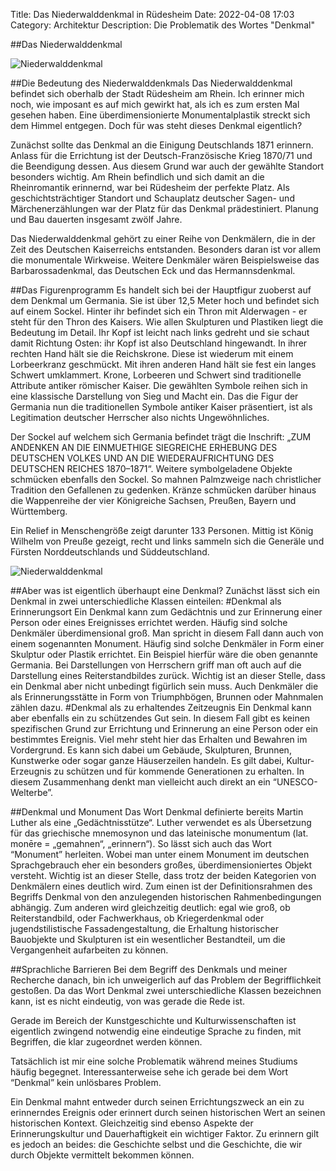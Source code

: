 Title: Das Niederwalddenkmal in Rüdesheim 
Date: 2022-04-08 17:03
Category: Architektur
Description: Die Problematik des Wortes "Denkmal"  



##Das Niederwalddenkmal 

![Niederwalddenkmal]({static}/images/2022-04-08_Niederwalddenkmal.md/photo1648674634.jpeg)

##Die Bedeutung des Niederwalddenkmals 
Das Niederwalddenkmal befindet sich oberhalb der Stadt Rüdesheim am Rhein. Ich erinner mich noch, wie imposant es auf mich gewirkt hat, als ich es zum ersten Mal gesehen haben. Eine überdimensionierte Monumentalplastik streckt sich dem Himmel entgegen. Doch für was steht dieses Denkmal eigentlich?


Zunächst sollte das Denkmal an die Einigung Deutschlands 1871 erinnern. Anlass für die Errichtung ist der Deutsch-Französische Krieg 1870/71 und die Beendigung dessen. Aus diesem Grund war auch der gewählte Standort besonders wichtig. Am Rhein befindlich und sich damit an die Rheinromantik erinnernd, war bei Rüdesheim der perfekte Platz. Als geschichtsträchtiger Standort und Schauplatz deutscher Sagen- und Märchenerzählungen war der Platz für das Denkmal prädestiniert. Planung und Bau dauerten insgesamt zwölf Jahre. 


Das Niederwalddenkmal gehört zu einer Reihe von Denkmälern, die in der Zeit des Deutschen Kaiserreichs entstanden. Besonders daran ist vor allem die monumentale Wirkweise. Weitere Denkmäler wären Beispielsweise das Barbarossadenkmal, das Deutschen Eck und das Hermannsdenkmal.

##Das Figurenprogramm
Es handelt sich bei der Hauptfigur zuoberst auf dem Denkmal um Germania. Sie ist über 12,5 Meter hoch und befindet sich auf einem Sockel. Hinter ihr befindet sich ein Thron mit Alderwagen - er steht für den Thron des Kaisers. Wie allen Skulpturen und Plastiken liegt die Bedeutung im Detail. Ihr Kopf ist leicht nach links gedreht und sie schaut damit Richtung Osten: ihr Kopf ist also Deutschland hingewandt. In ihrer rechten Hand hält sie die Reichskrone. Diese ist wiederum mit einem Lorbeerkranz geschmückt. Mit ihren anderen Hand hält sie fest ein langes Schwert umklammert. Krone, Lorbeeren und Schwert sind traditionelle Attribute antiker römischer Kaiser. Die gewählten Symbole reihen sich in eine klassische Darstellung von Sieg und Macht ein. Das die Figur der Germania nun die traditionellen Symbole antiker Kaiser präsentiert, ist als Legitimation deutscher Herrscher also nichts Ungewöhnliches. 


Der Sockel auf welchem sich Germania befindet trägt die Inschrift: „ZUM ANDENKEN AN DIE EINMUETHIGE SIEGREICHE ERHEBUNG DES DEUTSCHEN VOLKES UND AN DIE WIEDERAUFRICHTUNG DES DEUTSCHEN REICHES 1870–1871“. 
Weitere symbolgeladene Objekte schmücken ebenfalls den Sockel. So mahnen Palmzweige nach christlicher Tradition den Gefallenen zu gedenken. Kränze schmücken darüber hinaus die Wappenreihe der vier Königreiche Sachsen, Preußen, Bayern und Württemberg.


Ein Relief in Menschengröße zeigt darunter 133 Personen. Mittig ist König Wilhelm von Preuße gezeigt, recht und links sammeln sich die Generäle und Fürsten Norddeutschlands und Süddeutschland. 

![Niederwalddenkmal]({static}/images/2022-04-08_Niederwalddenkmal.md/photo1648674748.jpeg)

##Aber was ist eigentlich überhaupt eine Denkmal?
Zunächst lässt sich ein Denkmal in zwei unterschiedliche Klassen einteilen: 
#Denkmal als Erinnerungsort
Ein Denkmal kann zum Gedächtnis und zur Erinnerung einer Person oder eines Ereignisses errichtet werden. Häufig sind solche Denkmäler überdimensional groß. Man spricht in diesem Fall dann auch von einem sogenannten Monument. 
Häufig sind solche Denkmäler in Form einer Skulptur oder Plastik errichtet. Ein Beispiel hierfür wäre die oben genannte Germania. Bei Darstellungen von Herrschern griff man oft auch auf die Darstellung eines Reiterstandbildes zurück.
Wichtig ist an dieser Stelle, dass ein Denkmal aber nicht unbedingt figürlich sein muss. Auch Denkmäler die als Erinnerungsstätte in Form von Triumphbögen, Brunnen oder Mahnmalen zählen dazu. 
#Denkmal als zu erhaltendes Zeitzeugnis
Ein Denkmal kann aber ebenfalls ein zu schützendes Gut sein. In diesem Fall gibt es keinen spezifischen Grund zur Errichtung und Erinnerung an eine Person oder ein bestimmtes Ereignis. 
Viel mehr steht hier das Erhalten und Bewahren im Vordergrund. Es kann sich dabei um Gebäude, Skulpturen, Brunnen, Kunstwerke oder sogar ganze Häuserzeilen handeln. Es gilt dabei, Kultur-Erzeugnis zu schützen und für kommende Generationen zu erhalten. In diesem Zusammenhang denkt man vielleicht auch  direkt an ein “UNESCO-Welterbe”. 

##Denkmal und Monument
Das Wort Denkmal definierte bereits Martin Luther als eine „Gedächtnisstütze“. Luther verwendet es als Übersetzung für das griechische mnemosynon und das lateinische monumentum (lat. monēre = „gemahnen“, „erinnern“). So lässt sich auch das Wort “Monument” herleiten. Wobei man unter einem Monument im deutschen Sprachgebrauch eher ein besonders großes, überdimensioniertes Objekt versteht. 
Wichtig ist an dieser Stelle, dass trotz der beiden Kategorien von Denkmälern eines deutlich wird. Zum einen ist der Definitionsrahmen des Begriffs Denkmal  von den anzulegenden historischen Rahmenbedingungen abhängig. Zum anderen wird gleichzeitig deutlich: egal wie groß, ob Reiterstandbild, oder Fachwerkhaus, ob Kriegerdenkmal oder jugendstilistische Fassadengestaltung, die Erhaltung historischer Bauobjekte und Skulpturen ist ein wesentlicher Bestandteil, um die Vergangenheit aufarbeiten zu können. 

##Sprachliche Barrieren
Bei dem Begriff des Denkmals und meiner Recherche danach, bin ich unweigerlich auf das Problem der Begrifflichkeit gestoßen. Da das Wort Denkmal zwei unterschiedliche Klassen bezeichnen kann, ist es nicht eindeutig, von was gerade die Rede ist. 


Gerade im Bereich der Kunstgeschichte und Kulturwissenschaften ist eigentlich zwingend notwendig eine eindeutige Sprache zu finden, mit Begriffen, die klar zugeordnet werden können. 


Tatsächlich ist mir eine solche Problematik während meines Studiums häufig begegnet. Interessanterweise sehe ich gerade bei dem Wort “Denkmal” kein unlösbares Problem. 


Ein Denkmal mahnt entweder durch seinen Errichtungszweck an ein zu erinnerndes Ereignis oder erinnert durch seinen historischen Wert an seinen historischen Kontext. Gleichzeitig sind ebenso Aspekte der Erinnerungskultur und Dauerhaftigkeit ein wichtiger Faktor. Zu erinnern gilt es jedoch an beides: die Geschichte selbst und die Geschichte, die wir durch Objekte vermittelt bekommen können. 




